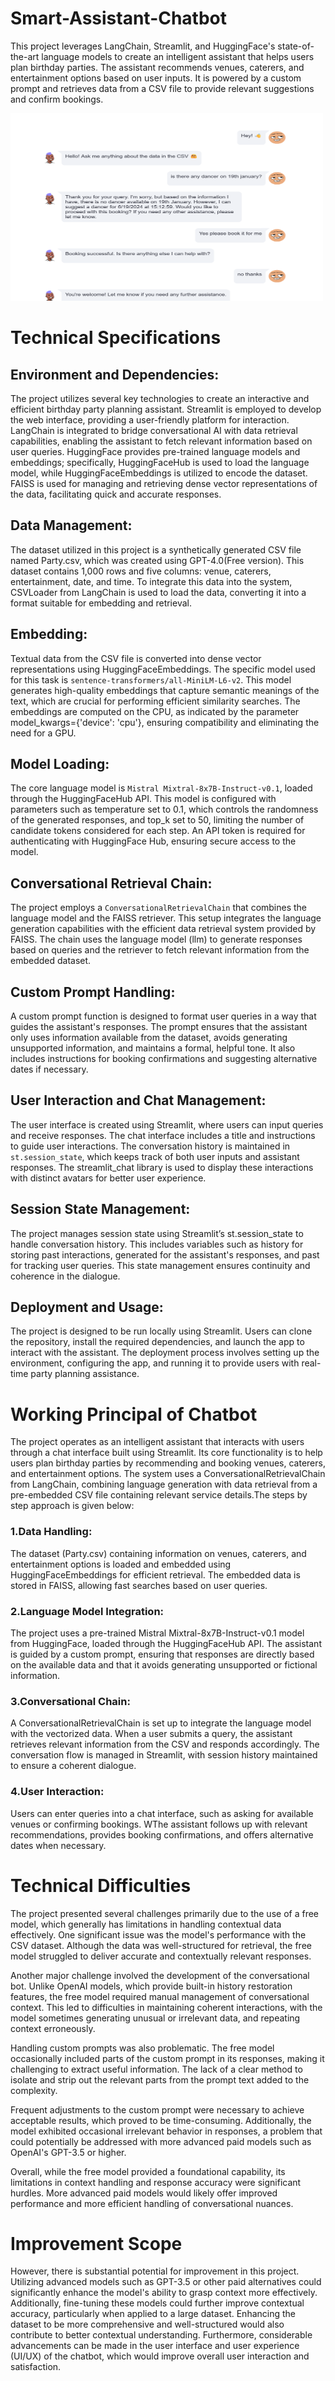 # Smart-Assistant-Chatbot

This project leverages LangChain, Streamlit, and HuggingFace's state-of-the-art language models to create an intelligent assistant that helps users plan birthday parties. The assistant recommends venues, caterers, and entertainment options based on user inputs. It is powered by a custom prompt and retrieves data from a CSV file to provide relevant suggestions and confirm bookings.

<img src = "chatbot.png" width="500" height="300">  


# Technical Specifications

## Environment and Dependencies: 
The project utilizes several key technologies to create an interactive and efficient birthday party planning assistant. Streamlit is employed to develop the web interface, providing a user-friendly platform for interaction. LangChain is integrated to bridge conversational AI with data retrieval capabilities, enabling the assistant to fetch relevant information based on user queries. HuggingFace provides pre-trained language models and embeddings; specifically, HuggingFaceHub is used to load the language model, while HuggingFaceEmbeddings is utilized to encode the dataset. FAISS is used for managing and retrieving dense vector representations of the data, facilitating quick and accurate responses.

## Data Management: 
The dataset utilized in this project is a synthetically generated CSV file named Party.csv, which was created using GPT-4.0(Free version). This dataset contains 1,000 rows and five columns: venue, caterers, entertainment, date, and time. To integrate this data into the system, CSVLoader from LangChain is used to load the data, converting it into a format suitable for embedding and retrieval.

## Embedding: 
Textual data from the CSV file is converted into dense vector representations using HuggingFaceEmbeddings. The specific model used for this task is `sentence-transformers/all-MiniLM-L6-v2`. This model generates high-quality embeddings that capture semantic meanings of the text, which are crucial for performing efficient similarity searches. The embeddings are computed on the CPU, as indicated by the parameter model_kwargs={'device': 'cpu'}, ensuring compatibility and eliminating the need for a GPU.

## Model Loading:
The core language model is `Mistral Mixtral-8x7B-Instruct-v0.1`, loaded through the HuggingFaceHub API. This model is configured with parameters such as temperature set to 0.1, which controls the randomness of the generated responses, and top_k set to 50, limiting the number of candidate tokens considered for each step. An API token is required for authenticating with HuggingFace Hub, ensuring secure access to the model.

## Conversational Retrieval Chain:
The project employs a `ConversationalRetrievalChain` that combines the language model and the FAISS retriever. This setup integrates the language generation capabilities with the efficient data retrieval system provided by FAISS. The chain uses the language model (llm) to generate responses based on queries and the retriever to fetch relevant information from the embedded dataset.

## Custom Prompt Handling:
A custom prompt function is designed to format user queries in a way that guides the assistant's responses. The prompt ensures that the assistant only uses information available from the dataset, avoids generating unsupported information, and maintains a formal, helpful tone. It also includes instructions for booking confirmations and suggesting alternative dates if necessary.

## User Interaction and Chat Management:
The user interface is created using Streamlit, where users can input queries and receive responses. The chat interface includes a title and instructions to guide user interactions. The conversation history is maintained in `st.session_state`, which keeps track of both user inputs and assistant responses. The streamlit_chat library is used to display these interactions with distinct avatars for better user experience.

## Session State Management:
The project manages session state using Streamlit’s st.session_state to handle conversation history. This includes variables such as history for storing past interactions, generated for the assistant's responses, and past for tracking user queries. This state management ensures continuity and coherence in the dialogue.

## Deployment and Usage:
The project is designed to be run locally using Streamlit. Users can clone the repository, install the required dependencies, and launch the app to interact with the assistant. The deployment process involves setting up the environment, configuring the app, and running it to provide users with real-time party planning assistance.


# Working Principal of Chatbot

The project operates as an intelligent assistant that interacts with users through a chat interface built using Streamlit. Its core functionality is to help users plan birthday parties by recommending and booking venues, caterers, and entertainment options. The system uses a ConversationalRetrievalChain from LangChain, combining language generation with data retrieval from a pre-embedded CSV file containing relevant service details.The steps by step approach is given below: 
 ### 1.Data Handling:
 The dataset (Party.csv) containing information on venues, caterers, and entertainment options is loaded and embedded using HuggingFaceEmbeddings for efficient retrieval.
 The embedded data is stored in FAISS, allowing fast searches based on user queries.

 ### 2.Language Model Integration:
The project uses a pre-trained Mistral Mixtral-8x7B-Instruct-v0.1 model from HuggingFace, loaded through the HuggingFaceHub API.
The assistant is guided by a custom prompt, ensuring that responses are directly based on the available data and that it avoids generating unsupported or fictional information.

 ### 3.Conversational Chain:
A ConversationalRetrievalChain is set up to integrate the language model with the vectorized data. When a user submits a query, the assistant retrieves relevant information from the CSV and responds accordingly.
The conversation flow is managed in Streamlit, with session history maintained to ensure a coherent dialogue.

 ### 4.User Interaction:
Users can enter queries into a chat interface, such as asking for available venues or confirming bookings.
WThe assistant follows up with relevant recommendations, provides booking confirmations, and offers alternative dates when necessary.


 # Technical Difficulties
 
The project presented several challenges primarily due to the use of a free model, which generally has limitations in handling contextual data effectively. One significant issue was the model's performance with the CSV dataset. Although the data was well-structured for retrieval, the free model struggled to deliver accurate and contextually relevant responses.

Another major challenge involved the development of the conversational bot. Unlike OpenAI models, which provide built-in history restoration features, the free model required manual management of conversational context. This led to difficulties in maintaining coherent interactions, with the model sometimes generating unusual or irrelevant data, and repeating context erroneously.

Handling custom prompts was also problematic. The free model occasionally included parts of the custom prompt in its responses, making it challenging to extract useful information. The lack of a clear method to isolate and strip out the relevant parts from the prompt text added to the complexity.

Frequent adjustments to the custom prompt were necessary to achieve acceptable results, which proved to be time-consuming. Additionally, the model exhibited occasional irrelevant behavior in responses, a problem that could potentially be addressed with more advanced paid models such as OpenAI's GPT-3.5 or higher.

Overall, while the free model provided a foundational capability, its limitations in context handling and response accuracy were significant hurdles. More advanced paid models would likely offer improved performance and more efficient handling of conversational nuances.

# Improvement Scope

However, there is substantial potential for improvement in this project. Utilizing advanced models such as GPT-3.5 or other paid alternatives could significantly enhance the model's ability to grasp context more effectively. Additionally, fine-tuning these models could further improve contextual accuracy, particularly when applied to a large dataset. Enhancing the dataset to be more comprehensive and well-structured would also contribute to better contextual understanding. Furthermore, considerable advancements can be made in the user interface and user experience (UI/UX) of the chatbot, which would improve overall user interaction and satisfaction.

